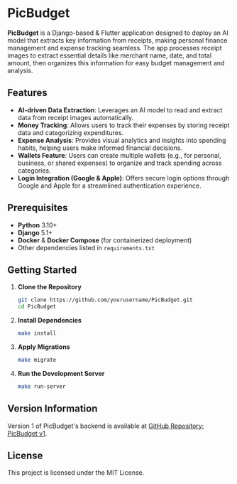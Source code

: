 # PicBudget

**PicBudget** is a Django-based & Flutter application designed to deploy an AI model that extracts key information from receipts, making personal finance management and expense tracking seamless. The app processes receipt images to extract essential details like merchant name, date, and total amount, then organizes this information for easy budget management and analysis.

## Features

- **AI-driven Data Extraction**: Leverages an AI model to read and extract data from receipt images automatically.
- **Money Tracking**: Allows users to track their expenses by storing receipt data and categorizing expenditures.
- **Expense Analysis**: Provides visual analytics and insights into spending habits, helping users make informed financial decisions.
- **Wallets Feature**: Users can create multiple wallets (e.g., for personal, business, or shared expenses) to organize and track spending across categories.
- **Login Integration (Google & Apple)**: Offers secure login options through Google and Apple for a streamlined authentication experience.

## Prerequisites

- **Python** 3.10+
- **Django** 5.1+
- **Docker** & **Docker Compose** (for containerized deployment)
- Other dependencies listed in `requirements.txt`

## Getting Started

1. **Clone the Repository**
   ```bash
   git clone https://github.com/yourusername/PicBudget.git
   cd PicBudget

2. **Install Dependencies**
   ```bash
   make install
   
3. **Apply Migrations**
   ```bash
   make migrate

4. **Run the Development Server**
   ```bash
   make run-server

## Version Information
Version 1 of PicBudget's backend is available at [GitHub Repository: PicBudget v1](https://github.com/WawanWidiantara/PicBudget-Backend/tree/picbudget-be-v1).

## License
This project is licensed under the MIT License.




